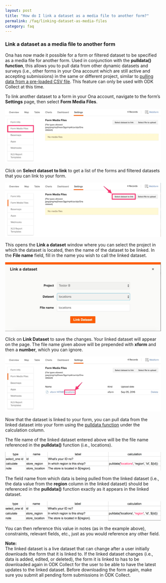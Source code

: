 ```yaml
---
layout: post
title: "How do I link a dataset as a media file to another form?"
permalink: /faq/linking-dataset-as-media-files
category: faq
---
```


### Link a dataset as a media file to another form

Ona has now made it possible for a form or filtered dataset to be specified as a media file for another form. Used in conjunction with the **pulldata() function**, this allows you to pull data from other dynamic datasets and surveys (i.e., other forms in your Ona account which are still active and accepting submissions) in the same or different project, similar to [pulling data from a pre-loaded CSV file](http://xlsform.org/#how-to-pull-data-from-csv). This feature can only be used with ODK Collect at this time. 

To link another dataset to a form in your Ona account, navigate to the form’s **Settings** page, then select **Form Media Files**.

![](/content/screenshots/faq/linking-dataset-as-media-files_01.png)

Click on **Select dataset to link** to get a list of the forms and filtered datasets that you can link to your form.

![](/content/screenshots/faq/linking-dataset-as-media-files_02.png)

This opens the **Link a dataset** window where you can select the project in which the dataset is located, then the name of the dataset to be linked. In the **File name** field, fill in the name you wish to call the linked dataset. 

![](/content/screenshots/faq/linking-dataset-as-media-files_03.png)

Click on **Link Dataset** to save the changes. Your linked dataset will appear on the page. The file name given above will be prepended with **xform** and then a **number**, which you can ignore.


![](/content/screenshots/faq/linking-dataset-as-media-files_04.png)

Now that the dataset is linked to your form, you can pull data from the linked dataset into your form using the [pulldata function](http://xlsform.org/#how-to-pull-data-from-csv) under the calculation column.

The file name of the linked dataset entered above will be the file name referenced in the **pulldata()** function (i.e., locations).

![](/content/screenshots/faq/linking-dataset-as-media-files_05.png)

The field name from which data is being pulled from the linked dataset (i.e., the data value from the **region** column in the linked dataset) should be referenced in the **pulldata()** function exactly as it appears in the linked dataset.

![](/content/screenshots/faq/linking-dataset-as-media-files_06.png)

You can then reference this value in notes (as in the example above), constraints, relevant fields, etc., just as you would reference any other field.

>
**Note:** <br/> The linked dataset is a live dataset that can change after a user initially downloads the form that it is linked to. If the linked dataset changes (i.e., data is added, edited, or deleted), the form it is linked to has to be downloaded again in ODK Collect for the user to be able to have the latest updates to the linked dataset. Before downloading the form again, make sure you submit all pending form submissions in ODK Collect.
